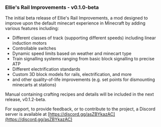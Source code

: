 ### Ellie's Rail Improvements - v0.1.0-beta

The initial beta release of Ellie's Rail Improvements, a mod designed to improve upon the default minecart experience in Minecraft by adding various features including:

- Different classes of track (supporting different speeds) including linear induction motors
- Controllable switches
- Dynamic speed limits based on weather and minecart type
- Train signalling systems ranging from basic block signalling to precise ATP
- Different electrification standards
- Custom 3D block models for rails, electrification, and more
- and other quality-of-life improvements (e.g. set points for dismounting minecarts at stations)

Manual containing crafting recipes and details will be included in the next release, v0.1.2-beta.

For support, to provide feedback, or to contribute to the project, a Discord server is available at [https://discord.gg/asZBYkazAC](https://discord.gg/asZBYkazAC)
